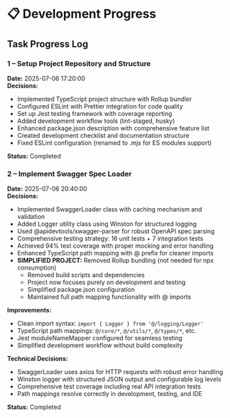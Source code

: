 # 📋 Development Progress

## Task Progress Log

### 1 – Setup Project Repository and Structure

**Date:** 2025-07-06 17:20:00  
**Decisions:**

- Implemented TypeScript project structure with Rollup bundler
- Configured ESLint with Prettier integration for code quality
- Set up Jest testing framework with coverage reporting
- Added development workflow tools (lint-staged, husky)
- Enhanced package.json description with comprehensive feature list
- Created development checklist and documentation structure
- Fixed ESLint configuration (renamed to .mjs for ES modules support)

**Status:** Completed

### 2 – Implement Swagger Spec Loader

**Date:** 2025-07-06 20:40:00  
**Decisions:**

- Implemented SwaggerLoader class with caching mechanism and validation
- Added Logger utility class using Winston for structured logging
- Used @apidevtools/swagger-parser for robust OpenAPI spec parsing
- Comprehensive testing strategy: 16 unit tests + 7 integration tests
- Achieved 94% test coverage with proper mocking and error handling
- Enhanced TypeScript path mapping with @ prefix for cleaner imports
- **SIMPLIFIED PROJECT:** Removed Rollup bundling (not needed for npx consumption)
  - Removed build scripts and dependencies
  - Project now focuses purely on development and testing
  - Simplified package.json configuration
  - Maintained full path mapping functionality with @ imports

**Improvements:**

- Clean import syntax: `import { Logger } from '@/logging/Logger'`
- TypeScript path mappings: `@/core/*`, `@/utils/*`, `@/types/*`, etc.
- Jest moduleNameMapper configured for seamless testing
- Simplified development workflow without build complexity

**Technical Decisions:**

- SwaggerLoader uses axios for HTTP requests with robust error handling
- Winston logger with structured JSON output and configurable log levels
- Comprehensive test coverage including real API integration tests
- Path mappings resolve correctly in development, testing, and IDE

**Status:** Completed
